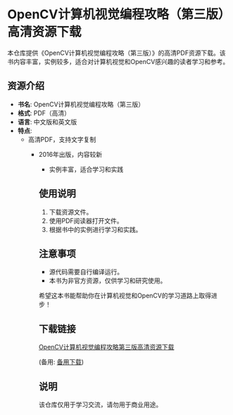 # OpenCV计算机视觉编程攻略（第三版）高清资源下载

本仓库提供《OpenCV计算机视觉编程攻略（第三版）》的高清PDF资源下载。该书内容丰富，实例较多，适合对计算机视觉和OpenCV感兴趣的读者学习和参考。

## 资源介绍

- **书名**: OpenCV计算机视觉编程攻略（第三版）
- **格式**: PDF（高清）
- **语言**: 中文版和英文版
- **特点**:
  - 高清PDF，支持文字复制
    - 2016年出版，内容较新
      - 实例丰富，适合学习和实践

      ## 使用说明

      1. 下载资源文件。
      2. 使用PDF阅读器打开文件。
      3. 根据书中的实例进行学习和实践。

      ## 注意事项

      - 源代码需要自行编译运行。
      - 本书为非官方资源，仅供学习和研究使用。

      希望这本书能帮助你在计算机视觉和OpenCV的学习道路上取得进步！

      ## 下载链接
      [OpenCV计算机视觉编程攻略第三版高清资源下载](https://pan.quark.cn/s/066685a9ae16) 

      (备用: [备用下载](https://pan.baidu.com/s/1kSYxvQXdBoEZo1XRyrRgaA?pwd=1234))

      ## 说明

      该仓库仅用于学习交流，请勿用于商业用途。
